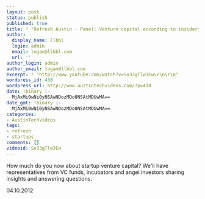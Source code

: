 ```yaml
---
layout: post
status: publish
published: true
title: ! 'Refresh Austin - Panel: Venture capital according to insiders'
author:
  display_name: llbbl
  login: admin
  email: logan@llbbl.com
  url: ''
author_login: admin
author_email: logan@llbbl.com
excerpt: ! "http://www.youtube.com/watch?v=So33gTlw3Ew\r\n\r\n"
wordpress_id: 438
wordpress_url: http://www.austintechvideos.com/?p=438
date: !binary |-
  MjAxMi0wNi0yNSAwNDozMDo0NSAtMDUwMA==
date_gmt: !binary |-
  MjAxMi0wNi0yNSAwNDozMDo0NSAtMDUwMA==
categories:
- AustinTechVideos
tags:
- refresh
- startups
comments: []
videoid: So33gTlw3Ew
---
```

<p>How much do you now about startup venture capital? We'll have representatives from VC funds, incubators and angel
investors sharing insights and answering questions.</p>
<p>04.10.2012</p>
